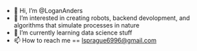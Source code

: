 - 👋 Hi, I’m @LoganAnders
- 👀 I’m interested in creating robots, backend devolopment, and algorithms that simulate processes in nature 
- 🌱 I’m currently learning data science stuff
- 📫 How to reach me == lsprague6996@gmail.com

<!---
LoganAnders/LoganAnders is a ✨ special ✨ repository because its `README.md` (this file) appears on your GitHub profile.
You can click the Preview link to take a look at your changes.
--->
